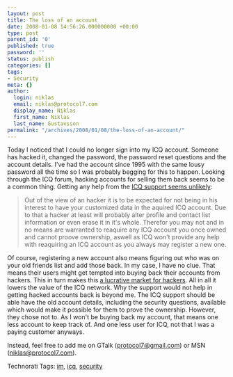 ```yaml
---
layout: post
title: The loss of an account
date: 2008-01-08 14:56:26.000000000 +00:00
type: post
parent_id: '0'
published: true
password: ''
status: publish
categories: []
tags:
- Security
meta: {}
author:
  login: niklas
  email: niklas@protocol7.com
  display_name: Niklas
  first_name: Niklas
  last_name: Gustavsson
permalink: "/archives/2008/01/08/the-loss-of-an-account/"
---
```

Today I noticed that I could no longer sign into my ICQ account. Someone has hacked it, changed the password, the password reset questions and the account details. I've had the account since 1995 with the same lousy password all the time so I was probably begging for this to happen. Looking through the ICQ forum, hacking accounts for selling them back seems to be a common thing. Getting any help from the [ICQ support seems unlikely](http://www.icq.com/forums/index.php?act=view_topic&group_id=400&topic_id=124535&forum_page=1):

> Out of the view of an hacker it is to be expected for not being in his interest to have your customized data in the aquired ICQ account. Due to that a hacker at least will probably alter profile and contact list information or even erase it in it's whole. Therefor you may not and in no means are warranted to reaquire any ICQ account you once owned and cannot proove ownership, aswell as ICQ won't provide any help with reaquiring an ICQ account as you always may register a new one.

Of course, registering a new account also means figuring out who was on your old friends list and add those back. In my case, I have no clue. That means their users might get tempted into buying back their accounts from hackers. This in turn makes this [a lucrative market for hackers](http://www.davidairey.co.uk/StaticPage.html). All in all it lowers the value of the ICQ network. Why the support would not help in getting hacked accounts back is beyond me. The ICQ support should be able have the old account details, including the security questions, available which would make it possible for them to prove the ownership. However, they chose not to. As I won't be buying back my account, that means one less account to keep track of. And one less user for ICQ, not that I was a paying customer anyways.

Instead, feel free to add me on GTalk (protocol7@gmail.com) or MSN (niklas@protocol7.com).

Technorati Tags: [im](http://technorati.com/tag/im), [icq](http://technorati.com/tag/icq), [security](http://technorati.com/tag/security)

